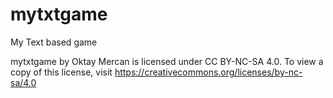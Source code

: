 # mytxtgame
My Text based game

mytxtgame by Oktay Mercan is licensed under CC BY-NC-SA 4.0. To view a copy of this license, visit https://creativecommons.org/licenses/by-nc-sa/4.0
